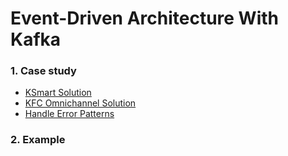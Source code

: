 # Event-Driven Architecture With Kafka

### 1. Case study

<ul>
    <li>
      <a href="https://github.com/vcid-sso/readme/blob/master/design/system-architecture.md">
        <span>KSmart Solution</span>
      </a>
    </li>
    <li>
      <a href="https://github.com/vcid-sso/readme/blob/master/design/data-structure.md">
        <span>KFC Omnichannel Solution</span>
      </a>
    </li>
    <li>
      <a href="https://github.com/vcid-sso/readme/blob/master/design/data-structure.md">
        <span>Handle Error Patterns</span>
      </a>
    </li>
</ul>

### 2. Example